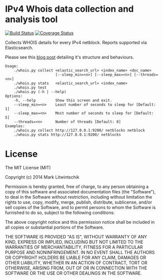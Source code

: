 IPv4 Whois data collection and analysis tool
============================================

[![Build Status](https://travis-ci.org/marklit/whois.svg?branch=master)](https://travis-ci.org/marklit/whois)
[![Coverage Status](https://coveralls.io/repos/marklit/whois/badge.png)](https://coveralls.io/r/marklit/whois)

Collects WHOIS details for every IPv4 netblock. Reports supported via Elasticsearch.

Please see this [blog post](http://tech.marksblogg.com/all-ipv4-whois-records.html) detailing it's structure and behaviours.

```
Usage:
    ./whois.py collect <elastic_search_url> <index_name> <doc_name>
                       [--sleep_min=<n>] [--sleep_max=<n>] [--threads=<n>]
    ./whois.py stats   <elastic_search_url> <index_name>
    ./whois.py test
    ./whois.py (-h | --help)
Options:
    -h, --help         Show this screen and exit.
    --sleep_min=<n>    Least number of seconds to sleep for [Default: 1]
    --sleep_max=<n>    Most number of seconds to sleep for [Default: 5]
    --threads=<n>      Number of threads [Default: 8]
Examples:
    ./whois.py collect http://127.0.0.1:9200/ netblocks netblock
    ./whois.py stats http://127.0.0.1:9200/ netblocks
```

License
=======
The MIT License (MIT)

Copyright (c) 2014 Mark Litwintschik

Permission is hereby granted, free of charge, to any person obtaining a copy
of this software and associated documentation files (the "Software"), to deal
in the Software without restriction, including without limitation the rights
to use, copy, modify, merge, publish, distribute, sublicense, and/or sell
copies of the Software, and to permit persons to whom the Software is
furnished to do so, subject to the following conditions:

The above copyright notice and this permission notice shall be included in
all copies or substantial portions of the Software.

THE SOFTWARE IS PROVIDED "AS IS", WITHOUT WARRANTY OF ANY KIND, EXPRESS OR
IMPLIED, INCLUDING BUT NOT LIMITED TO THE WARRANTIES OF MERCHANTABILITY,
FITNESS FOR A PARTICULAR PURPOSE AND NONINFRINGEMENT. IN NO EVENT SHALL THE
AUTHORS OR COPYRIGHT HOLDERS BE LIABLE FOR ANY CLAIM, DAMAGES OR OTHER
LIABILITY, WHETHER IN AN ACTION OF CONTRACT, TORT OR OTHERWISE, ARISING FROM,
OUT OF OR IN CONNECTION WITH THE SOFTWARE OR THE USE OR OTHER DEALINGS IN
THE SOFTWARE.
